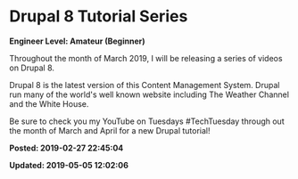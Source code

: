 # Drupal 8 Tutorial Series

**Engineer Level: Amateur (Beginner)** 

Throughout the month of March 2019, I will be releasing a series of videos on Drupal 8.  

Drupal 8 is the latest version of this Content Management System. Drupal run many of the world's well known website including The Weather Channel and the White House. 

Be sure to check you my YouTube on Tuesdays #TechTuesday through out the month of March and April for a new Drupal tutorial! 

**Posted: 2019-02-27 22:45:04** 

**Updated: 2019-05-05 12:02:06** 


